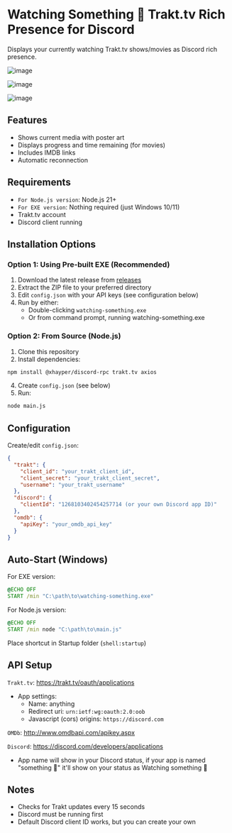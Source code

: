 # Watching Something 👀 Trakt.tv Rich Presence for Discord

Displays your currently watching Trakt.tv shows/movies as Discord rich presence.

![image](https://github.com/user-attachments/assets/97f27545-fd23-49a6-8928-0b5867a7957a)

![image](https://github.com/user-attachments/assets/a5557492-a973-4a84-9490-52af7a7b2b4f)

![image](https://github.com/user-attachments/assets/499a88e9-9c6a-4ed9-baec-82e196e8c0ee)

## Features
- Shows current media with poster art
- Displays progress and time remaining (for movies)
- Includes IMDB links
- Automatic reconnection

## Requirements
- ```For Node.js version```: Node.js 21+
- ```For EXE version```: Nothing required (just Windows 10/11)
- Trakt.tv account
- Discord client running

## Installation Options

### Option 1: Using Pre-built EXE (Recommended)
1. Download the latest release from [releases](https://github.com/Satanus/watching-something/releases)
2. Extract the ZIP file to your preferred directory
3. Edit `config.json` with your API keys (see configuration below)
4. Run by either:
   - Double-clicking `watching-something.exe`
   - Or from command prompt, running watching-something.exe


### Option 2: From Source (Node.js)
1. Clone this repository
2. Install dependencies: 
```bash
npm install @xhayper/discord-rpc trakt.tv axios
```
4. Create `config.json` (see below)
5. Run:
```bash
node main.js
```

## Configuration
Create/edit `config.json`: 
```json
{
  "trakt": {
    "client_id": "your_trakt_client_id",
    "client_secret": "your_trakt_client_secret",
    "username": "your_trakt_username"
  },
  "discord": {
    "clientId": "1268103402454257714 (or your own Discord app ID)"
  },
  "omdb": {
    "apiKey": "your_omdb_api_key"
  }
}
```

## Auto-Start (Windows)
For EXE version: 
```bat
@ECHO OFF
START /min "C:\path\to\watching-something.exe"
```

For Node.js version: 
```bat
@ECHO OFF
START /min node "C:\path\to\main.js"
```
Place shortcut in Startup folder (`shell:startup`)

## API Setup
```Trakt.tv```: https://trakt.tv/oauth/applications
- App settings:
  - Name: anything
  - Redirect uri: `urn:ietf:wg:oauth:2.0:oob`
  - Javascript (cors) origins: `https://discord.com`

```OMDb```: http://www.omdbapi.com/apikey.aspx

```Discord```: https://discord.com/developers/applications
- App name will show in your Discord status, if your app is named "something 👀" it'll show on your status as Watching something 👀

## Notes
- Checks for Trakt updates every 15 seconds
- Discord must be running first
- Default Discord client ID works, but you can create your own
